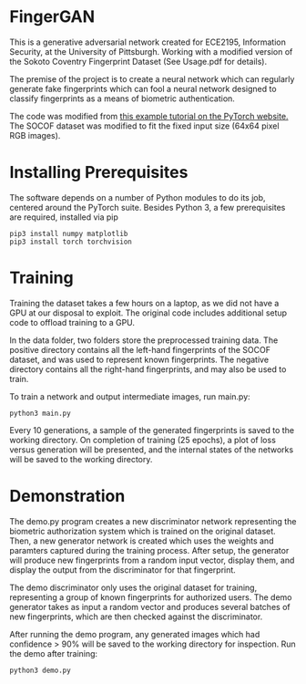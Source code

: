 # FingerGAN

This is a generative adversarial network created for ECE2195, Information
Security, at the University of Pittsburgh.  Working with a modified version of
the Sokoto Coventry Fingerprint Dataset (See Usage.pdf for details).

The premise of the project is to create a neural network which can regularly
generate fake fingerprints which can fool a neural network designed to
classify fingerprints as a means of biometric authentication.

The code was modified from [this example tutorial on the PyTorch website.](https://pytorch.org/tutorials/beginner/dcgan_faces_tutorial.html)
The SOCOF dataset was modified to fit the fixed input size (64x64 pixel RGB
images).


# Installing Prerequisites
The software depends on a number of Python modules to do its job, centered
around the PyTorch suite.  Besides Python 3, a few prerequisites are required,
installed via pip

```shell
pip3 install numpy matplotlib
pip3 install torch torchvision
```

# Training
Training the dataset takes a few hours on a laptop, as we did not have a GPU
at our disposal to exploit.  The original code includes additional setup code
to offload training to a GPU.

In the data folder, two folders store the preprocessed training data.  The
positive directory contains all the left-hand fingerprints of the SOCOF
dataset, and was used to represent known fingerprints.  The negative directory
contains all the right-hand fingerprints, and may also be used to train.

To train a network and output intermediate images, run main.py:

```shell
python3 main.py
```

Every 10 generations, a sample of the generated fingerprints is saved to the
working directory.  On completion of training (25 epochs), a plot of loss
versus generation will be presented, and the internal states of the networks
will be saved to the working directory.

# Demonstration
The demo.py program creates a new discriminator network representing the
biometric authorization system which is trained on the original dataset.
Then, a new generator network is created which uses the weights and paramters
captured during the training process.  After setup, the generator will produce
new fingerprints from a random input vector, display them, and display the
output from the discriminator for that fingerprint.

The demo discriminator only uses the original dataset for training,
representing a group of known fingerprints for authorized users.  The demo
generator takes as input a random vector and produces several batches of new
fingerprints, which are then checked against the discriminator.

After running the demo program, any generated images which had confidence >
90% will be saved to the working directory for inspection.  Run the demo after
training:

```shell
python3 demo.py
```

